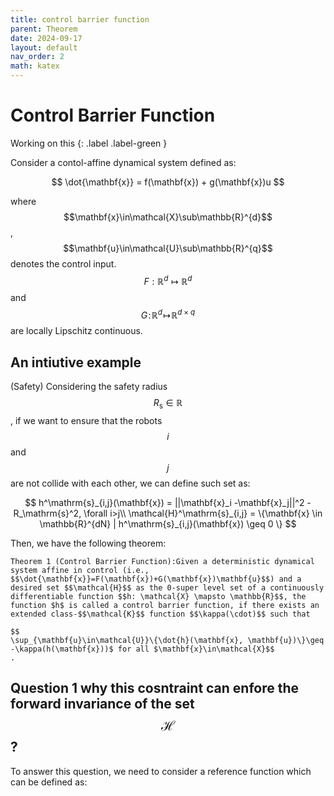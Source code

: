 ```yaml
---
title: control barrier function
parent: Theorem
date: 2024-09-17
layout: default
nav_order: 2
math: katex
---
```


# Control Barrier Function

Working on this 
{: .label .label-green }

Consider a contol-affine dynamical system defined as:

$$
\dot{\mathbf{x}} = f(\mathbf{x}) + g(\mathbf{x})u
$$

where $$\mathbf{x}\in\mathcal{X}\sub\mathbb{R}^{d}$$, $$\mathbf{u}\in\mathcal{U}\sub\mathbb{R}^{q}$$ denotes the control input. 
$$F:\mathbb{R}^{d} \mapsto \mathbb{R}^{d}$$ and $$G\!:\!\mathbb{R}^{d}\!\mapsto\!\mathbb{R}^{d\times q}$$ are locally Lipschitz continuous.


## An intiutive example
(Safety) Considering the safety radius $$R_\mathrm{s}\in\mathbb{R}$$, if we want to ensure that the robots $$i$$ and $$j$$ are not collide with each other, we can define such set as:

$$
h^\mathrm{s}_{i,j}(\mathbf{x}) = ||\mathbf{x}_i -\mathbf{x}_j||^2 -R_\mathrm{s}^2, \forall i>j\\
\mathcal{H}^\mathrm{s}_{i,j} = \{\mathbf{x} \in \mathbb{R}^{dN} | h^\mathrm{s}_{i,j}(\mathbf{x}) \geq 0 \}
$$

Then, we have the following theorem:

```angular2html
Theorem 1 (Control Barrier Function):Given a deterministic dynamical system affine in control (i.e., $$\dot{\mathbf{x}}=F(\mathbf{x})+G(\mathbf{x})\mathbf{u}$$) and a desired set $$\mathcal{H}$$ as the 0-super level set of a continuously differentiable function $$h: \mathcal{X} \mapsto \mathbb{R}$$, the function $h$ is called a control barrier function, if there exists an extended class-$$\mathcal{K}$$ function $$\kappa(\cdot)$$ such that 

$$
\sup_{\mathbf{u}\in\mathcal{U}}\{\dot{h}(\mathbf{x}, \mathbf{u})\}\geq -\kappa(h(\mathbf{x}))$ for all $\mathbf{x}\in\mathcal{X}$$
. 
```

## Question 1 why this cosntraint can enfore the forward invariance of the set $$\mathcal{H}$$?

To answer this question, we need to consider a reference function which can be defined as:
